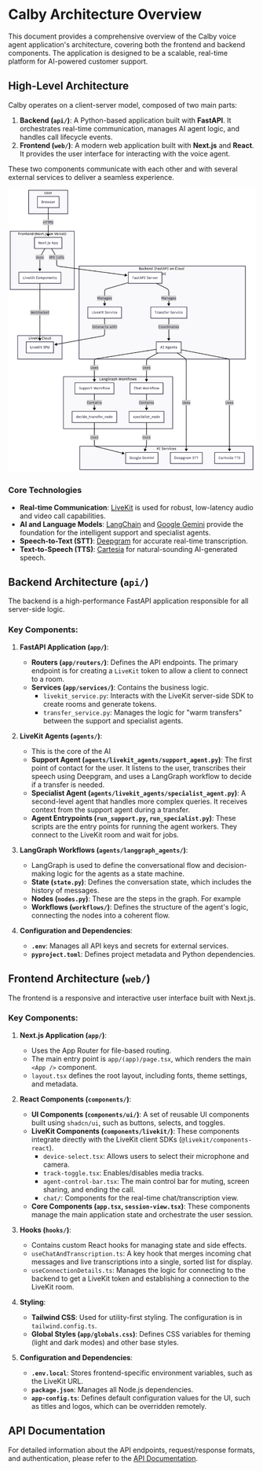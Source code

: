 # Calby Architecture Overview

This document provides a comprehensive overview of the Calby voice agent application's architecture, covering both the frontend and backend components. The application is designed to be a scalable, real-time platform for AI-powered customer support.

## High-Level Architecture

Calby operates on a client-server model, composed of two main parts:

1.  **Backend (`api/`)**: A Python-based application built with **FastAPI**. It orchestrates real-time communication, manages AI agent logic, and handles call lifecycle events.
2.  **Frontend (`web/`)**: A modern web application built with **Next.js** and **React**. It provides the user interface for interacting with the voice agent.

These two components communicate with each other and with several external services to deliver a seamless experience.

![High-Level Architecture Diagram](../assets/architecture.png)

### Core Technologies

- **Real-time Communication**: [LiveKit](https://livekit.io/) is used for robust, low-latency audio and video call capabilities.
- **AI and Language Models**: [LangChain](https://www.langchain.com/) and [Google Gemini](https://deepmind.google/technologies/gemini/) provide the foundation for the intelligent support and specialist agents.
- **Speech-to-Text (STT)**: [Deepgram](https://deepgram.com/) for accurate real-time transcription.
- **Text-to-Speech (TTS)**: [Cartesia](https://www.cartesia.ai/) for natural-sounding AI-generated speech.

## Backend Architecture (`api/`)

The backend is a high-performance FastAPI application responsible for all server-side logic.

### Key Components:

1.  **FastAPI Application (`app/`)**:

    - **Routers (`app/routers/`)**: Defines the API endpoints. The primary endpoint is for creating a `LiveKit` token to allow a client to connect to a room.
    - **Services (`app/services/`)**: Contains the business logic.
      - `livekit_service.py`: Interacts with the LiveKit server-side SDK to create rooms and generate tokens.
      - `transfer_service.py`: Manages the logic for "warm transfers" between the support and specialist agents.

2.  **LiveKit Agents (`agents/`)**:

    - This is the core of the AI
    - **Support Agent (`agents/livekit_agents/support_agent.py`)**: The first point of contact for the user. It listens to the user, transcribes their speech using Deepgram, and uses a LangGraph workflow to decide if a transfer is needed.
    - **Specialist Agent (`agents/livekit_agents/specialist_agent.py`)**: A second-level agent that handles more complex queries. It receives context from the support agent during a transfer.
    - **Agent Entrypoints (`run_support.py`, `run_specialist.py`)**: These scripts are the entry points for running the agent workers. They connect to the LiveKit room and wait for jobs.

3.  **LangGraph Workflows (`agents/langgraph_agents/`)**:

    - LangGraph is used to define the conversational flow and decision-making logic for the agents as a state machine.
    - **State (`state.py`)**: Defines the conversation state, which includes the history of messages.
    - **Nodes (`nodes.py`)**: These are the steps in the graph. For example
    - **Workflows (`workflows/`)**: Defines the structure of the agent's logic, connecting the nodes into a coherent flow.

4.  **Configuration and Dependencies**:
    - **`.env`**: Manages all API keys and secrets for external services.
    - **`pyproject.toml`**: Defines project metadata and Python dependencies.

## Frontend Architecture (`web/`)

The frontend is a responsive and interactive user interface built with Next.js.

### Key Components:

1.  **Next.js Application (`app/`)**:

    - Uses the App Router for file-based routing.
    - The main entry point is `app/(app)/page.tsx`, which renders the main `<App />` component.
    - `layout.tsx` defines the root layout, including fonts, theme settings, and metadata.

2.  **React Components (`components/`)**:

    - **UI Components (`components/ui/`)**: A set of reusable UI components built using `shadcn/ui`, such as buttons, selects, and toggles.
    - **LiveKit Components (`components/livekit/`)**: These components integrate directly with the LiveKit client SDKs (`@livekit/components-react`).
      - `device-select.tsx`: Allows users to select their microphone and camera.
      - `track-toggle.tsx`: Enables/disables media tracks.
      - `agent-control-bar.tsx`: The main control bar for muting, screen sharing, and ending the call.
      - `chat/`: Components for the real-time chat/transcription view.
    - **Core Components (`app.tsx`, `session-view.tsx`)**: These components manage the main application state and orchestrate the user session.

3.  **Hooks (`hooks/`)**:

    - Contains custom React hooks for managing state and side effects.
    - `useChatAndTranscription.ts`: A key hook that merges incoming chat messages and live transcriptions into a single, sorted list for display.
    - `useConnectionDetails.ts`: Manages the logic for connecting to the backend to get a LiveKit token and establishing a connection to the LiveKit room.

4.  **Styling**:

    - **Tailwind CSS**: Used for utility-first styling. The configuration is in `tailwind.config.ts`.
    - **Global Styles (`app/globals.css`)**: Defines CSS variables for theming (light and dark modes) and other base styles.

5.  **Configuration and Dependencies**:
    - **`.env.local`**: Stores frontend-specific environment variables, such as the LiveKit URL.
    - **`package.json`**: Manages all Node.js dependencies.
    - **`app-config.ts`**: Defines default configuration values for the UI, such as titles and logos, which can be overridden remotely.

## API Documentation

For detailed information about the API endpoints, request/response formats, and authentication, please refer to the [API Documentation](api_documentation.md).
